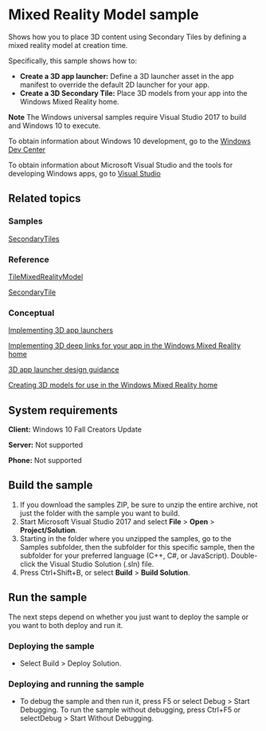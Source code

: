 <!---
  category: Holographic
  samplefwlink: http://go.microsoft.com/fwlink/p/?LinkId=865929
-->

# Mixed Reality Model sample

Shows how you to place 3D content using Secondary Tiles by defining a mixed reality model at creation time.

Specifically, this sample shows how to:

- **Create a 3D app launcher:** Define a 3D launcher asset in the app manifest to override the default 2D launcher for your app.
- **Create a 3D Secondary Tile:** Place 3D models from your app into the Windows Mixed Reality home.

**Note** The Windows universal samples require Visual Studio 2017 to build and Windows 10 to execute.

To obtain information about Windows 10 development, go to the [Windows Dev Center](http://go.microsoft.com/fwlink/?LinkID=532421)

To obtain information about Microsoft Visual Studio and the tools for developing Windows apps, go to [Visual Studio](http://go.microsoft.com/fwlink/?LinkID=532422)

## Related topics

### Samples

[SecondaryTiles](../SecondaryTiles)

### Reference

[TileMixedRealityModel](https://docs.microsoft.com/uwp/api/windows.ui.startscreen.tilemixedrealitymodel)

[SecondaryTile](https://docs.microsoft.com/uwp/api/windows.ui.startscreen.secondarytile)

### Conceptual

[Implementing 3D app launchers](https://developer.microsoft.com/windows/mixed-reality/implementing_3d_app_launchers)

[Implementing 3D deep links for your app in the Windows Mixed Reality home](https://developer.microsoft.com/windows/mixed-reality/implementing_3d_deep_links_for_your_app_in_the_windows_mixed_reality_home)

[3D app launcher design guidance](https://developer.microsoft.com/windows/mixed-reality/3d_app_launcher_design_guidance)

[Creating 3D models for use in the Windows Mixed Reality home](https://developer.microsoft.com/windows/mixed-reality/creating_3d_models_for_use_in_the_windows_mixed_reality_home)


## System requirements

**Client:** Windows 10 Fall Creators Update 

**Server:** Not supported

**Phone:** Not supported 

## Build the sample

1. If you download the samples ZIP, be sure to unzip the entire archive, not just the folder with the sample you want to build. 
2. Start Microsoft Visual Studio 2017 and select **File** \> **Open** \> **Project/Solution**.
3. Starting in the folder where you unzipped the samples, go to the Samples subfolder, then the subfolder for this specific sample, then the subfolder for your preferred language (C++, C#, or JavaScript). Double-click the Visual Studio Solution (.sln) file.
4. Press Ctrl+Shift+B, or select **Build** \> **Build Solution**.

## Run the sample

The next steps depend on whether you just want to deploy the sample or you want to both deploy and run it.

### Deploying the sample

- Select Build > Deploy Solution. 

### Deploying and running the sample

- To debug the sample and then run it, press F5 or select Debug >  Start Debugging. To run the sample without debugging, press Ctrl+F5 or selectDebug > Start Without Debugging. 
